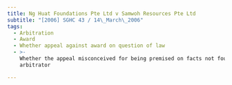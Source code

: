 ```yaml
---
title: Ng Huat Foundations Pte Ltd v Samwoh Resources Pte Ltd
subtitle: "[2006] SGHC 43 / 14\_March\_2006"
tags:
  - Arbitration
  - Award
  - Whether appeal against award on question of law
  - >-
    Whether the appeal misconceived for being premised on facts not found by the
    arbitrator

---
```


